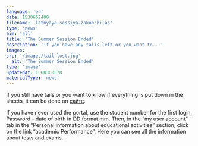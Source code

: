 ```yaml
---
language: 'en'
date: 1530662400
filename: 'letnyaya-sessiya-zakonchilas'
type: 'news'
aim: 'all'
title: 'The Summer Session Ended'
description: 'If you have any tails left or you want to...'
images:
src: '/images/tail-lost.jpg'
  alt: 'The Summer Session Ended'
type: 'image'
updatedAt: 1568360578
materialType: 'news'
---
```

If you still have tails or you want to know if everything is put down in the sheets, it can be done on [сайте](https://edu.vsu.ru).

If you have never used the portal, use the student number for the first login. Password - date of birth in DD format.mm. Then, in the “my user account” tab in the “Personal information about educational activities” section, click on the link “academic Performance”. Here you can see all the information about tests and exams.
